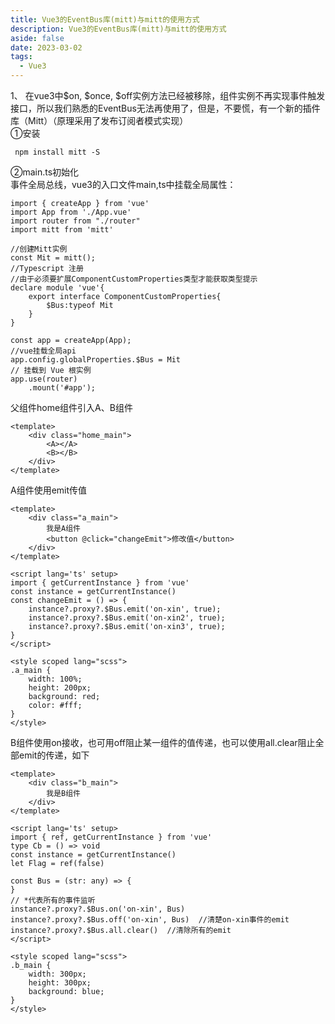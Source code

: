 ```yaml
---
title: Vue3的EventBus库(mitt)与mitt的使用方式
description: Vue3的EventBus库(mitt)与mitt的使用方式
aside: false
date: 2023-03-02
tags:
  - Vue3
---
```


1、 在vue3中$on, $once, $off实例方法已经被移除，组件实例不再实现事件触发接口，所以我们熟悉的EventBus无法再使用了，但是，不要慌，有一个新的插件库（Mitt）（原理采用了发布订阅者模式实现）<br />
①安装
```vue
 npm install mitt -S
```
②main.ts初始化<br />
事件全局总线，vue3的入口文件main,ts中挂载全局属性：
```vue
import { createApp } from 'vue'
import App from './App.vue'
import router from "./router"
import mitt from 'mitt'

//创建Mitt实例
const Mit = mitt();
//Typescript 注册
//由于必须要扩展ComponentCustomProperties类型才能获取类型提示
declare module 'vue'{
    export interface ComponentCustomProperties{
        $Bus:typeof Mit
    }
}

const app = createApp(App);
//vue挂载全局api                                                
app.config.globalProperties.$Bus = Mit
// 挂载到 Vue 根实例
app.use(router)
    .mount('#app');
```
父组件home组件引入A、B组件
```vue
<template>
	<div class="home_main">
		<A></A>
		<B></B>
	</div>
</template>
```
A组件使用emit传值
```vue
<template>
    <div class="a_main">
        我是A组件
        <button @click="changeEmit">修改值</button>
    </div>
</template>

<script lang='ts' setup>
import { getCurrentInstance } from 'vue'
const instance = getCurrentInstance()
const changeEmit = () => {
    instance?.proxy?.$Bus.emit('on-xin', true);
    instance?.proxy?.$Bus.emit('on-xin2', true);
    instance?.proxy?.$Bus.emit('on-xin3', true);
}
</script>

<style scoped lang="scss">
.a_main {
    width: 100%;
    height: 200px;
    background: red;
    color: #fff;
}
</style>
```
B组件使用on接收，也可用off阻止某一组件的值传递，也可以使用all.clear阻止全部emit的传递，如下
```vue
<template>
    <div class="b_main">
        我是B组件
    </div>
</template>

<script lang='ts' setup>
import { ref, getCurrentInstance } from 'vue'
type Cb = () => void
const instance = getCurrentInstance()
let Flag = ref(false)

const Bus = (str: any) => {
}
// *代表所有的事件监听
instance?.proxy?.$Bus.on('on-xin', Bus)
instance?.proxy?.$Bus.off('on-xin', Bus)  //清楚on-xin事件的emit
instance?.proxy?.$Bus.all.clear()  //清除所有的emit
</script>

<style scoped lang="scss">
.b_main {
    width: 300px;
    height: 300px;
    background: blue;
}
</style>
```